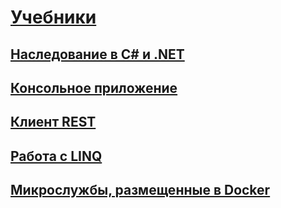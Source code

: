 # [Учебники](index.md)
<!--## [🔧 Using C# Interactive to explore and experiment](exploring-with-csharp-interactive.md)-->
<!--## [🔧 Creating portable libraries](creating-portable-libraries.md)-->
<!--## [🔧 Asynchronous UI programming](asynchronous-ui-programming.md)-->
<!--## [🔧 Asynchronous server programming](asynchronous-server-programming.md)-->
<!--## [🔧 Concurrent programming](concurrent-programming.md)-->
## [Наследование в C# и .NET](inheritance.md)
## [Консольное приложение](console-teleprompter.md)
## [Клиент REST](console-webapiclient.md)
## [Работа с LINQ](working-with-linq.md)
## [Микрослужбы, размещенные в Docker](microservices.md)
   